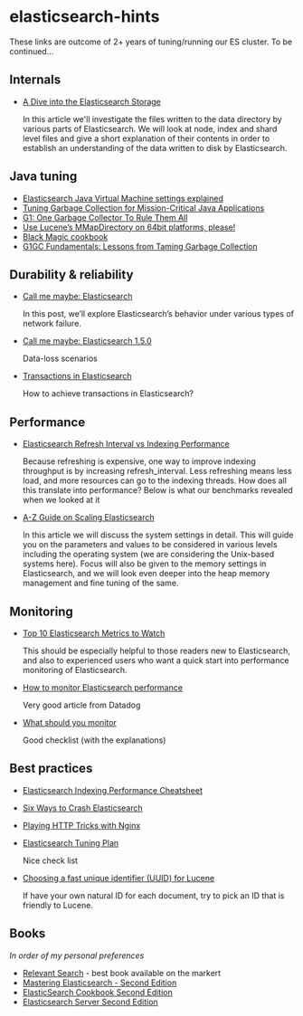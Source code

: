 # elasticsearch-hints

These links are outcome of 2+ years of tuning/running our ES cluster. To be continued...

## Internals

- [A Dive into the Elasticsearch Storage](https://www.found.no/foundation/dive-into-elasticsearch-storage/)
  
   In this article we'll investigate the files written to the data directory by various parts of Elasticsearch. We will look at node, index and shard level files and give a short explanation of their contents in order to establish an understanding of the data written to disk by Elasticsearch.


## Java tuning

- [Elasticsearch Java Virtual Machine settings explained](http://jprante.github.io/2012/11/28/Elasticsearch-Java-Virtual-Machine-settings-explained.html)
- [Tuning Garbage Collection for Mission-Critical Java Applications](http://blog.mgm-tp.com/2013/03/garbage-collection-tuning/)
- [G1: One Garbage Collector To Rule Them All](http://www.infoq.com/articles/G1-One-Garbage-Collector-To-Rule-Them-All)
- [Use Lucene’s MMapDirectory on 64bit platforms, please!](http://blog.thetaphi.de/)
- [Black Magic cookbook](http://product.hubspot.com/blog/g1gc-tuning-your-hbase-cluster)
- [G1GC Fundamentals: Lessons from Taming Garbage Collection](http://product.hubspot.com/blog/g1gc-fundamentals-lessons-from-taming-garbage-collection)

## Durability & reliability

- [Call me maybe: Elasticsearch](https://aphyr.com/posts/317-call-me-maybe-elasticsearch)

   In this post, we’ll explore Elasticsearch’s behavior under various types of network failure.

- [Call me maybe: Elasticsearch 1.5.0](https://aphyr.com/posts/323-call-me-maybe-elasticsearch-1-5-0)

   Data-loss scenarios

- [Transactions in Elasticsearch](https://blog.codecentric.de/en/2014/10/transactions-elasticsearch/)

   How to achieve transactions in Elasticsearch?


## Performance

- [Elasticsearch Refresh Interval vs Indexing Performance](http://blog.sematext.com/2013/07/08/elasticsearch-refresh-interval-vs-indexing-performance/)

   Because refreshing is expensive, one way to improve indexing throughput is by increasing refresh_interval. Less refreshing means less load, and more resources can go to the indexing threads. How does all this translate into performance? Below is what our benchmarks revealed when we looked at it 

- [A-Z Guide on Scaling Elasticsearch](https://qbox.io/blog/a-z-guide-on-scaling-elasticsearch)

   In this article we will discuss the system settings in detail. This will guide you on the parameters and values to be considered in various levels including the operating system (we are considering the Unix-based systems here). Focus will also be given to the memory settings in Elasticsearch, and we will look even deeper into the heap memory management and fine tuning of the same.

## Monitoring

- [Top 10 Elasticsearch Metrics to Watch](http://blog.sematext.com/2015/05/05/top-10-elasticsearch-metrics-to-watch/)

   This should be especially helpful to those readers new to Elasticsearch, and also to experienced users who want a quick start into performance monitoring of Elasticsearch.

- [How to monitor Elasticsearch performance](https://www.datadoghq.com/blog/monitor-elasticsearch-performance-metrics/)

   Very good article from Datadog
   
- [What should you monitor](https://support.lucidworks.com/hc/en-us/articles/201298247-What-should-you-monitor)
   
   Good checklist (with the explanations)

## Best practices

- [Elasticsearch Indexing Performance Cheatsheet](https://blog.codecentric.de/en/2014/05/elasticsearch-indexing-performance-cheatsheet/)
- [Six Ways to Crash Elasticsearch](https://www.found.no/foundation/crash-elasticsearch/)
- [Playing HTTP Tricks with Nginx](https://www.elastic.co/blog/playing-http-tricks-nginx)
- [Elasticsearch Tuning Plan](https://gist.github.com/mrflip/5366376)

   Nice check list

- [Choosing a fast unique identifier (UUID) for Lucene](http://blog.mikemccandless.com/2014/05/choosing-fast-unique-identifier-uuid.html)
  
   If have your own natural ID for each document, try to pick an ID that is friendly to Lucene. 

## Books

*In order of my personal preferences*

- [Relevant Search](https://www.manning.com/books/relevant-search) - best book available on the markert
- [Mastering Elasticsearch - Second Edition](http://www.amazon.co.uk/Mastering-Elasticsearch-Second-Rafal-Kuc/dp/1783553790)
- [ElasticSearch Cookbook Second Edition](http://www.amazon.co.uk/ElasticSearch-Cookbook-Second-Edition-Alberto/)
- [Elasticsearch Server Second Edition](http://www.amazon.co.uk/Elasticsearch-Server-Second-Edition-Rogozi/dp/1783980524/) 
